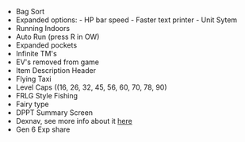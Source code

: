 - Bag Sort
- Expanded options:
        - HP bar speed
        - Faster text printer
        - Unit Sytem
- Running Indoors
- Auto Run (press R in OW)
- Expanded pockets
- Infinite TM's
- EV's removed from game
- Item Description Header
- Flying Taxi
- Level Caps ((16, 26, 32, 45, 56, 60, 70, 78, 90)
- FRLG Style Fishing
- Fairy type
- DPPT Summary Screen
- Dexnav, see more info about it [here](https://bulbapedia.bulbagarden.net/wiki/DexNav)
- Gen 6 Exp share
